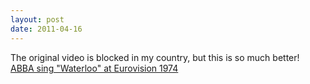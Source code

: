 ```yaml
---
layout: post
date: 2011-04-16
---
```


The original video is blocked in my country, but this is so much better! [ABBA sing "Waterloo" at Eurovision 1974](https://www.youtube.com/watch?v=3FsVeMz1F5c)
